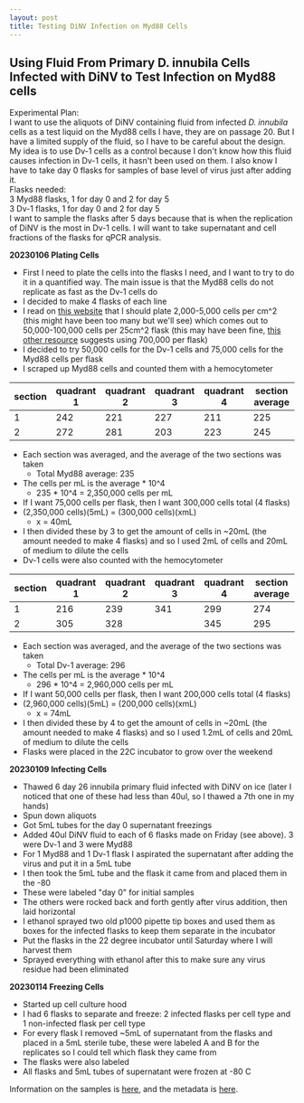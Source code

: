 ```yaml
---
layout: post
title: Testing DiNV Infection on Myd88 Cells 
---
```



## Using Fluid From Primary D. innubila Cells Infected with DiNV to Test Infection on Myd88 cells 

Experimental Plan:  
I want to use the aliquots of DiNV containing fluid from infected _D. innubila_ cells as a test liquid on the Myd88 cells I have, they are on passage 20. But I have a limited supply of the fluid, so I have to be careful about the design. My idea is to use Dv-1 cells as a control because I don't know how this fluid causes infection in Dv-1 cells, it hasn't been used on them. I also know I have to take day 0 flasks for samples of base level of virus just after adding it.  
Flasks needed:   
3 Myd88 flasks, 1 for day 0 and 2 for day 5   
3 Dv-1 flasks, 1 for day 0 and 2 for day 5   
I want to sample the flasks after 5 days because that is when the replication of DiNV is the most in Dv-1 cells. I will want to take supernatant and cell fractions of the flasks for qPCR analysis. 

**20230106 Plating Cells**

- First I need to plate the cells into the flasks I need, and I want to try to do it in a quantified way. The main issue is that the Myd88 cells do not replicate as fast as the Dv-1 cells do
- I decided to make 4 flasks of each line 
- I read on [this website](https://www.allevi3d.com/passaging-cells-protocol/) that I should plate 2,000-5,000 cells per cm^2 (this might have been too many but we'll see) which comes out to 50,000-100,000 cells per 25cm^2 flask (this may have been fine, [this other resource](https://www.thermofisher.com/us/en/home/references/gibco-cell-culture-basics/cell-culture-protocols/cell-culture-useful-numbers.html?gclid=CjwKCAiAqt-dBhBcEiwATw-ggG62kMWDNDS8C1f-BareWu6obH3BrkA6NVbzc_XvO43SnRpGB9t9KhoCWVUQAvD_BwE&ef_id=CjwKCAiAqt-dBhBcEiwATw-ggG62kMWDNDS8C1f-BareWu6obH3BrkA6NVbzc_XvO43SnRpGB9t9KhoCWVUQAvD_BwE:G:s&s_kwcid=AL!3652!3!530416915615!!!g!!!382790548!125487008778&cid=bid_clb_cce_r01_co_cp0000_pjt0000_bid00000_0se_gaw_dy_pur_con&s_kwcid=AL!3652!3!530416915615!!!g!!) suggests using 700,000 per flask)
- I decided to try 50,000 cells for the Dv-1 cells and 75,000 cells for the Myd88 cells per flask 
- I scraped up Myd88 cells and counted them with a hemocytometer 

|section|quadrant 1|quadrant 2| quadrant 3| quadrant 4|section average|
|---|---|---|---|---|---|
|1|242|221|227|211|225|
|2|272|281|203|223|245|

- Each section was averaged, and the average of the two sections was taken
  - Total Myd88 average: 235
- The cells per mL is the average * 10^4
  - 235 * 10^4 = 2,350,000 cells per mL 
- If I want 75,000 cells per flask, then I want 300,000 cells total (4 flasks)
- (2,350,000 cells)(5mL) = (300,000 cells)(xmL)
    - x = 40mL 
- I then divided these by 3 to get the amount of cells in ~20mL (the amount needed to make 4 flasks) and so I used 2mL of cells and 20mL of medium to dilute the cells 
- Dv-1 cells were also counted with the hemocytometer 

|section|quadrant 1|quadrant 2| quadrant 3| quadrant 4|section average|
|---|---|---|---|---|---|
|1|216|239|341|299|274|
|2|305|328||345|295|

- Each section was averaged, and the average of the two sections was taken
  - Total Dv-1 average: 296
- The cells per mL is the average * 10^4
  - 296 * 10^4 = 2,960,000 cells per mL 
- If I want 50,000 cells per flask, then I want 200,000 cells total (4 flasks)
- (2,960,000 cells)(5mL) = (200,000 cells)(xmL)
    - x = 74mL 
- I then divided these by 4 to get the amount of cells in ~20mL (the amount needed to make 4 flasks) and so I used 1.2mL of cells and 20mL of medium to dilute the cells 
- Flasks were placed in the 22C incubator to grow over the weekend

**20230109 Infecting Cells**
- Thawed 6 day 26 innubila primary fluid infected with DiNV on ice (later I noticed that one of these had less than 40ul, so I thawed a 7th one in my hands)
- Spun down aliquots 
- Got 5mL tubes for the day 0 supernatant freezings 
- Added 40ul DiNV fluid to each of 6 flasks made on Friday (see above). 3 were Dv-1 and 3 were Myd88 
- For 1 Myd88 and 1 Dv-1 flask I aspirated the supernatant after adding the virus and put it in a 5mL tube
- I then took the 5mL tube and the flask it came from and placed them in the -80
- These were labeled "day 0" for initial samples 
- The others were rocked back and forth gently after virus addition, then laid horizontal 
- I ethanol sprayed two old p1000 pipette tip boxes and used them as boxes for the infected flasks to keep them separate in the incubator 
- Put the flasks in the 22 degree incubator until Saturday where I will harvest them 
- Sprayed everything with ethanol after this to make sure any virus residue had been eliminated 

**20230114 Freezing Cells**
- Started up cell culture hood
- I had 6 flasks to separate and freeze: 2 infected flasks per cell type and 1 non-infected flask per cell type 
- For every flask I removed ~5mL of supernatant from the flasks and placed in a 5mL sterile tube, these were labeled A and B for the replicates so I could tell which flask they came from  
- The flasks were also labeled
- All flasks and 5mL tubes of supernatant were frozen at -80 C

Information on the samples is [here](https://docs.google.com/spreadsheets/d/1OkiVlAwlgjHsAtJ-Nmw-ueKiKlbmddynMK633P6jtcE/edit#gid=0), and the metadata is [here](https://docs.google.com/spreadsheets/d/1uYQXsTzUZgpmrI2LUx3Eg3Ydj9P5jOdT1iLdUXFjtqU/edit#gid=0). 
